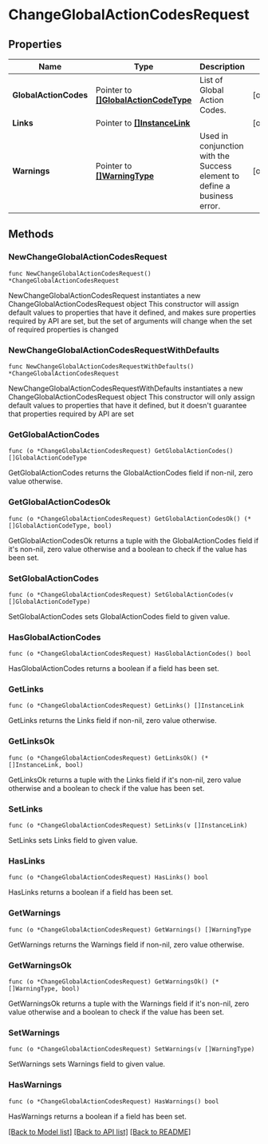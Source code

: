 # ChangeGlobalActionCodesRequest

## Properties

Name | Type | Description | Notes
------------ | ------------- | ------------- | -------------
**GlobalActionCodes** | Pointer to [**[]GlobalActionCodeType**](GlobalActionCodeType.md) | List of Global Action Codes. | [optional] 
**Links** | Pointer to [**[]InstanceLink**](InstanceLink.md) |  | [optional] 
**Warnings** | Pointer to [**[]WarningType**](WarningType.md) | Used in conjunction with the Success element to define a business error. | [optional] 

## Methods

### NewChangeGlobalActionCodesRequest

`func NewChangeGlobalActionCodesRequest() *ChangeGlobalActionCodesRequest`

NewChangeGlobalActionCodesRequest instantiates a new ChangeGlobalActionCodesRequest object
This constructor will assign default values to properties that have it defined,
and makes sure properties required by API are set, but the set of arguments
will change when the set of required properties is changed

### NewChangeGlobalActionCodesRequestWithDefaults

`func NewChangeGlobalActionCodesRequestWithDefaults() *ChangeGlobalActionCodesRequest`

NewChangeGlobalActionCodesRequestWithDefaults instantiates a new ChangeGlobalActionCodesRequest object
This constructor will only assign default values to properties that have it defined,
but it doesn't guarantee that properties required by API are set

### GetGlobalActionCodes

`func (o *ChangeGlobalActionCodesRequest) GetGlobalActionCodes() []GlobalActionCodeType`

GetGlobalActionCodes returns the GlobalActionCodes field if non-nil, zero value otherwise.

### GetGlobalActionCodesOk

`func (o *ChangeGlobalActionCodesRequest) GetGlobalActionCodesOk() (*[]GlobalActionCodeType, bool)`

GetGlobalActionCodesOk returns a tuple with the GlobalActionCodes field if it's non-nil, zero value otherwise
and a boolean to check if the value has been set.

### SetGlobalActionCodes

`func (o *ChangeGlobalActionCodesRequest) SetGlobalActionCodes(v []GlobalActionCodeType)`

SetGlobalActionCodes sets GlobalActionCodes field to given value.

### HasGlobalActionCodes

`func (o *ChangeGlobalActionCodesRequest) HasGlobalActionCodes() bool`

HasGlobalActionCodes returns a boolean if a field has been set.

### GetLinks

`func (o *ChangeGlobalActionCodesRequest) GetLinks() []InstanceLink`

GetLinks returns the Links field if non-nil, zero value otherwise.

### GetLinksOk

`func (o *ChangeGlobalActionCodesRequest) GetLinksOk() (*[]InstanceLink, bool)`

GetLinksOk returns a tuple with the Links field if it's non-nil, zero value otherwise
and a boolean to check if the value has been set.

### SetLinks

`func (o *ChangeGlobalActionCodesRequest) SetLinks(v []InstanceLink)`

SetLinks sets Links field to given value.

### HasLinks

`func (o *ChangeGlobalActionCodesRequest) HasLinks() bool`

HasLinks returns a boolean if a field has been set.

### GetWarnings

`func (o *ChangeGlobalActionCodesRequest) GetWarnings() []WarningType`

GetWarnings returns the Warnings field if non-nil, zero value otherwise.

### GetWarningsOk

`func (o *ChangeGlobalActionCodesRequest) GetWarningsOk() (*[]WarningType, bool)`

GetWarningsOk returns a tuple with the Warnings field if it's non-nil, zero value otherwise
and a boolean to check if the value has been set.

### SetWarnings

`func (o *ChangeGlobalActionCodesRequest) SetWarnings(v []WarningType)`

SetWarnings sets Warnings field to given value.

### HasWarnings

`func (o *ChangeGlobalActionCodesRequest) HasWarnings() bool`

HasWarnings returns a boolean if a field has been set.


[[Back to Model list]](../README.md#documentation-for-models) [[Back to API list]](../README.md#documentation-for-api-endpoints) [[Back to README]](../README.md)


